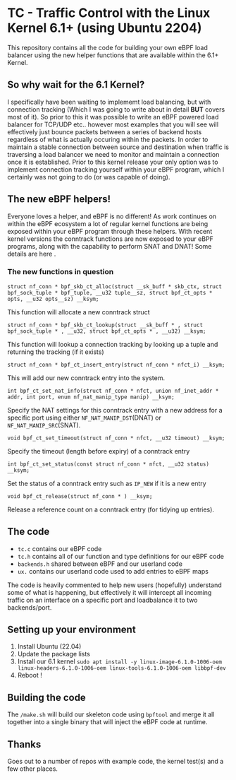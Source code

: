 # TC - Traffic Control with the Linux Kernel 6.1+ (using Ubuntu 2204)

This repository contains all the code for building your own eBPF load balancer using the new helper functions that are available within the 6.1+ Kernel.

## So why wait for the 6.1 Kernel?

I specifically have been waiting to implememt load balancing, but with connection tracking (Which I was going to write about in detail **BUT** [](https://arthurchiao.art/blog/conntrack-design-and-implementation/#151-network-address-translation-nat) covers most of it). So prior to this it was possible to write an eBPF powered load balancer for TCP/UDP etc.. however most examples that you will see will effectively just bounce packets between a series of backend hosts regardless of what is actually occuring within the packets. In order to maintain a stable connection between source and destination when traffic is traversing a load balancer we need to monitor and maintain a connection once it is established. Prior to this kernel release your only option was to implement connection tracking yourself within your eBPF program, which I certainly was not going to do (or was capable of doing).

## The new eBPF helpers!

Everyone loves a helper, and eBPF is no different! As work continues on within the eBPF ecosystem a lot of regular kernel functions are being exposed within your eBPF program through these helpers. With recent kernel versions the conntrack functions are now exposed to your eBPF programs, along with the capability to perform SNAT and DNAT! Some details are here [](https://lwn.net/Articles/902023/).

### The new functions in question

`struct nf_conn * bpf_skb_ct_alloc(struct __sk_buff * skb_ctx, struct bpf_sock_tuple * bpf_tuple, __u32 tuple__sz, struct bpf_ct_opts * opts, __u32 opts__sz) __ksym;`

This function will allocate a new conntrack struct

`struct nf_conn * bpf_skb_ct_lookup(struct __sk_buff * , struct bpf_sock_tuple * , __u32, struct bpf_ct_opts * , __u32) __ksym;`

This function will lookup a connection tracking by looking up a tuple and returning the tracking (if it exists)

`struct nf_conn * bpf_ct_insert_entry(struct nf_conn * nfct_i) __ksym;`

This will add our new conntrack entry into the system.

`int bpf_ct_set_nat_info(struct nf_conn * nfct, union nf_inet_addr * addr, int port, enum nf_nat_manip_type manip) __ksym;`

Specify the NAT settings for this conntrack entry with a new address for a specific port using either `NF_NAT_MANIP_DST`(DNAT) or `NF_NAT_MANIP_SRC`(SNAT).

`void bpf_ct_set_timeout(struct nf_conn * nfct, __u32 timeout) __ksym;`

Specify the timeout (length before expiry) of a conntrack entry

`int bpf_ct_set_status(const struct nf_conn * nfct, __u32 status) __ksym;`

Set the status of a conntrack entry such as `IP_NEW` if it is a new entry

`void bpf_ct_release(struct nf_conn * ) __ksym;`

Release a reference count on a conntrack entry (for tidying up entries).

## The code

- `tc.c` contains our eBPF code
- `tc.h` contains all of our function and type definitions for our eBPF code
- `backends.h` shared between eBPF and our userland code
- `ux.` contains our userland code used to add entries to eBPF maps

The code is heavily commented to help new users (hopefully) understand some of what is happening, but effectively it will intercept all incoming traffic on an interface on a specific port and loadbalance it to two backends/port. 

## Setting up your environment

1. Install Ubuntu (22.04)
2. Update the package lists
3. Install our 6.1 kernel `sudo apt install -y linux-image-6.1.0-1006-oem linux-headers-6.1.0-1006-oem linux-tools-6.1.0-1006-oem libbpf-dev`
4. Reboot !

## Building the code

The `/make.sh` will build our skeleton code using `bpftool` and merge it all together into a single binary that will inject the eBPF code at runtime.

## Thanks

Goes out to a number of repos with example code, the kernel test(s) and a few other places.
